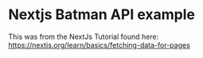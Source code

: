 # Nextjs Batman API example

This was from the NextJs Tutorial found here: https://nextjs.org/learn/basics/fetching-data-for-pages


